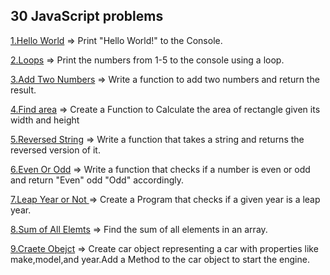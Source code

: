 ## 30 JavaScript problems

[1.Hello World](./1.Hello-World) => Print "Hello World!" to the Console.

[2.Loops](././2.Loops) => Print the numbers from 1-5 to the console using a loop.

[3.Add Two Numbers](././3.Add-Numbers) => Write a function to add two numbers and return the result.

[4.Find area](././4.Find-Area) => Create a Function to Calculate the area of rectangle given its width and height

[5.Reversed String](././5.RevString) => Write a function that takes a string  and returns the reversed version of it.


[6.Even Or Odd](././6.EvenOdd)  => Write a function that checks if a number is even or odd and return "Even" odd "Odd" accordingly.


[7.Leap Year or Not ](././7.LeapYear) => Create a Program that checks if a given year is a leap year.

[8.Sum of All Elemts](././8.SumOfEl)  => Find the sum of all elements in an array.

[9.Craete Obejct](././9.ObjectCar) => Create car object representing a car with properties like make,model,and year.Add a Method to the car object to start the engine.
